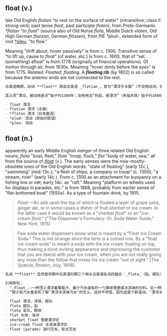 ## float (v.)

late Old English _flotian_ "to rest on the surface of water" (intransitive; class II strong verb; past tense _fleat_, past participle _floten_), from Proto-Germanic _\*flotan_ "to _float_" (source also of Old Norse _flota_, Middle Dutch _vloten_, Old High German _flozzan_, German _flössen_), from PIE _\*plud-_, extended form of root [\*pleu-](https://www.etymonline.com/word/*pleu- "Etymology, meaning and definition of *pleu- ") "to flow."

Meaning "drift about, hover passively" is from c. 1300. Transitive sense of "to lift up, cause to _float_" (of water, etc.) is from c. 1600; that of "set (something) afloat" is from 1778 (originally of financial operations). Of motion through air, from 1630s. Meaning "hover dimly before the eyes" is from 1775. Related: _Floated_; _floating_. A _**floating rib**_ (by 1802) is so called because the anterior ends are not connected to the rest.

```md
古英语晚期，动词 **float** 源自古英语 _flotian_，意为“漂浮于水面”（不及物动词，强变化动词Ⅱ类，过去式为 _fleat_，过去分词为 _floten_），其来源是原始日耳曼语 _*flotan_，该词亦为古诺尔斯语 _flota_、中古荷兰语 _vloten_、古高地德语 _flozzan_ 以及现代德语 _flössen_ 的共同词源，进一步源自原始印欧语 _*plud-_，这是词根 [*pleu-](https://www.etymonline.com/word/*pleu- "Etymology, meaning and definition of *pleu-")“流动”的延展形式。

其义项“漂泊、被动地悬浮”始于约1300年；及物用法“托起，使漂浮”（多指水体）始于约1600年；及物用法“使某物漂浮”起源于1778年，最初用于金融操作。空气中运动意义始于1630年代；“在眼前朦胧飘动”的含义始于1775年。相关词形包括 _floated_（漂浮过的）与 _floating_（漂浮的）。“漂浮肋骨”（_floating rib_，1802年左右称呼）因其前端不与其他肋骨相连而得名。

- float 漂浮  
- flotian 漂浮（水面）  
- *flotan 漂浮（日耳曼语）  
- *plud- 流动（原始印欧语）  
- *pleu- 流动
```

## float (n.)

apparently an early Middle English merger of three related Old English nouns, _flota_ "boat, fleet," _flote_ "troop, flock," _flot_ "body of water, sea;" all from the source of [_float_](https://www.etymonline.com/word/float#etymonline_v_8899 "Etymology, meaning and definition of float ") (v.). The early senses were the now-mostly-obsolete ones of the Old English words: "state of floating" (early 12c.), "swimming" (mid-13c.); "a fleet of ships; a company or troop" (c. 1300); "a stream, river" (early 14c.). From c. 1300 as an attachment for buoyancy on a fishing line or net; early 14c. as "raft." Meaning "platform on wheels used for displays in parades, etc." is from 1888, probably from earlier sense of "flat-bottomed boat" (1550s). As a type of fountain drink, by 1915.

> _Float_.—An ade upon the top of which is floated a layer of grape juice, ginger ale, or in some cases a disher of fruit sherbet or ice cream. In the latter case it would be known as a "sherbet _float_" or an "ice-cream _float_." \["The Dispenser's Formulary: Or, Soda Water Guide," New York, 1915\]

> Few soda water dispensers know what is meant by a "Float Ice Cream Soda." This is not strange since the term is a coined one. By a "float ice cream soda" is meant a soda with the ice cream floating on top, thus making a most inviting appearance and impressing the customer that you are liberal with your ice cream, when you are not really giving any more than the fellow that mixes his ice cream "out of sight." \[The Spatula, Boston, July, 1908\]

```md
名词 **float** 显然是早期中古英语时期三个相关古英语名词的融合：_flota_（船，舰队）、_flote_（军队，群体）、_flot_（水体，海洋）；这些词皆源自动词 [_float_](https://www.etymonline.com/word/float#etymonline_v_8899 "Etymology, meaning and definition of float") 的词根。其早期意义多为古英语词汇中现已大多过时的：如“漂浮状态”（12世纪初）、“游泳”（13世纪中期）、“舰队；队伍”（约1300年），“溪流，河流”（14世纪初）。自约1300年开始，指鱼线或渔网上的浮标；14世纪初，也指“筏”。1888年起，意指游行等中的“轮式花车”，可能源于1550年代“平底船”的早期用法。作为一种饮料，指1915年出现的“漂浮饮”。

引用例句：
- "_Float_.—一种顶上漂浮着葡萄汁、姜汁汽水或有时一勺果味雪葩或冰淇淋的饮料。后一种被称为“雪葩漂浮”或“冰淇淋漂浮。”"（《饮料供应配方手册：汽水指南》，纽约，1915年）
- “很少有汽水售卖机了解‘漂浮冰淇淋汽水’的含义，这并不奇怪，因为这是个新造词。‘漂浮冰淇淋汽水’指的是冰淇淋漂浮在顶部的汽水，外观诱人，让顾客觉得你慷慨地放了很多冰淇淋，实际上并没有比那些把冰淇淋‘藏起来’的同行多给多少。”（《The Spatula》，波士顿，1908年7月）

- float 漂浮，浮体，舰队  
- flota 舰队，船  
- flote 军队，群体  
- flot 水体，海洋  
- sherbet float 雪葩漂浮饮  
- ice-cream float 冰淇淋漂浮饮  
- float (parade) 游行花车，轮式花车
```